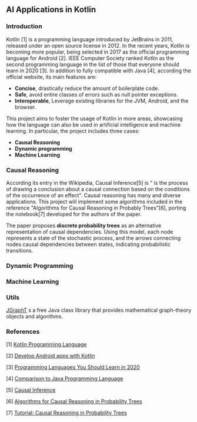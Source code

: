 ## AI Applications in Kotlin

### Introduction
Kotlin [1] is a programming language introduced by JetBrains in 2011, 
released under an open source license in 2012. In the recent years, 
Kotlin is becoming more popular, being selected in 2017 as the official
programming language for Android [2]. IEEE Computer Society ranked 
Kotlin as the second programming language in the list of those that 
everyone should learn in 2020 [3]. In addition to fully compatible with 
Java [4], according the official website, its main features are:

  * **Concise**, drastically reduce the amount of boilerplate code.
  * **Safe**, avoid entire classes of errors such as null pointer exceptions.
  * **Interoperable**, Leverage existing libraries for the JVM, Android, and the browser.  

This project aims to foster the usage of Kotlin in more areas, showcasing
how the language can also be used in artificial intelligence and machine 
learning. In particular, the project includes three cases:

  * **Causal Reasoning**
  * **Dynamic programming**
  * **Machine Learning** 

### Causal Reasoning
According its entry in the Wikipedia, Causal Inference[5] is " is the process 
of drawing a conclusion about a causal connection based on the conditions 
of the occurrence of an effect". Causal reasoning has many and diverse 
applications. This project will implement some algorithms included in
the reference "Algorithms for Causal Reasoning in Probably Trees"[6], porting
the notebook[7] developed for the authors of the paper. 

The paper proposes **discrete probability trees** as an alternative representation
of causal dependencies. Using this model, each node represents a state of the 
stochastic process, and the arrows connecting nodes causal dependencies between 
states, indicating probabilistic transitions. 

### Dynamic Programming

### Machine Learning

### Utils
[JGraphT](https://jgrapht.org/) s a free Java class library that provides mathematical graph-theory objects and algorithms.

### References

[1] [Kotlin Programming Language](https://kotlinlang.org/)

[2] [Develop Android apps with Kotlin](https://developer.android.com/kotlin)

[3] [Programming Languages You Should Learn in 2020](https://www.computer.org/publications/tech-news/trends/programming-languages-you-should-learn-in-2020)

[4] [Comparison to Java Programming Language](https://kotlinlang.org/docs/reference/comparison-to-java.html)

[5] [Causal Inference](https://en.wikipedia.org/wiki/Causal_inference)

[6] [Algorithms for Causal Reasoning in Probability Trees](https://arxiv.org/abs/2010.12237)

[7] [Tutorial: Causal Reasoning in Probability Trees](https://colab.research.google.com/github/deepmind/deepmind_research/blob/master/causal_reasoning/Causal_Reasoning_in_Probability_Trees.ipynb)